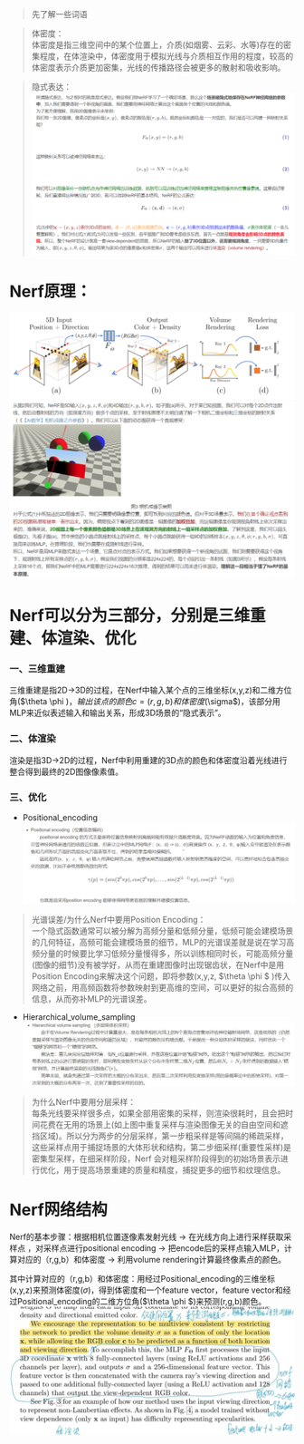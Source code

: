 > 先了解一些词语

> 体密度：  
> 体密度是指三维空间中的某个位置上，介质(如烟雾、云彩、水等)存在的密集程度，在体渲染中，体密度用于模拟光线与介质相互作用的程度，较高的体密度表示介质更加密集，光线的传播路径会被更多的散射和吸收影响。

> 隐式表达：
> ![implicit_expression](https://github.com/gjgjgjfff/Nerf_Learn/blob/main/img/Nerf/Nerf_implicit_expression.jpg)
# Nerf原理：
![Nerf_pipline](https://github.com/gjgjgjfff/Nerf_Learn/blob/main/img/Nerf/Nerf_pipline.png)
![Nerf_principle](https://github.com/gjgjgjfff/Nerf_Learn/blob/main/img/Nerf/Nerf_principle.png)
# Nerf可以分为三部分，分别是三维重建、体渲染、优化
### 一、三维重建
三维重建是指2D->3D的过程，在Nerf中输入某个点的三维坐标(x,y,z)和二维方位角($\theta \phi $)，输出该点的颜色c=(r,g,b)和体密度($\sigma$)，该部分用MLP来近似表述输入和输出关系，形成3D场景的“隐式表示”。
### 二、体渲染
渲染是指3D->2D的过程，Nerf中利用重建的3D点的颜色和体密度沿着光线进行整合得到最终的2D图像像素值。
### 三、优化
* Positional_encoding
![Positional_encoding](https://github.com/gjgjgjfff/Nerf_Learn/blob/main/img/Nerf/Nerf_Positional_encoding.png)
> 光谱误差/为什么Nerf中要用Position Encoding：  
> 一个隐式函数通常可以被分解为高频分量和低频分量，低频可能会建模场景的几何特征，高频可能会建模场景的细节，MLP的光谱误差就是说在学习高频分量的时候要比学习低频分量慢得多，所以训练相同时长，可能高频分量(图像的细节)没有被学好，从而在重建图像时出现锯齿状，在Nerf中是用Position Encoding来解决这个问题，即将参数(x,y,z, $\theta \phi $ )传入网络之前，用高频函数将参数映射到更高维的空间，可以更好的拟合高频的信息，从而弥补MLP的光谱误差。  
* Hierarchical_volume_sampling
![Hierarchical_volume_sampling](https://github.com/gjgjgjfff/Nerf_Learn/blob/main/img/Nerf/Nerf_Hierarchical_volume_sampling.jpg)
> 为什么Nerf中要用分层采样：  
> 每条光线要采样很多点，如果全部用密集的采样，则渲染很耗时，且会把时间花费在无用的场景上(如上图中重复采样与渲染图像无关的自由空间和遮挡区域)。所以分为两步的分层采样，第一步粗采样是等间隔的稀疏采样，这些采样点用于捕捉场景的大体形状和结构，第二步细采样(重要性采样)是密集型采样，在细采样阶段，Nerf 会对粗采样阶段得到的初始场景表示进行优化，用于提高场景重建的质量和精度，捕捉更多的细节和纹理信息。
# Nerf网络结构
Nerf的基本步骤：根据相机位置逐像素发射光线 → 在光线方向上进行采样获取采样点 ，对采样点进行positional encoding → 把encode后的采样点输入MLP，计算对应的（r,g,b）和体密度 → 利用volume rendering计算最终像素点的颜色。  

其中计算对应的（r,g,b）和体密度：用经过Positional_encoding的三维坐标(x,y,z)来预测体密度($\sigma$)，得到体密度和一个feature vector，feature vector和经过Positional_encoding的二维方位角($\theta \phi $)来预测(r,g,b)颜色。
![Nerf_network](https://github.com/gjgjgjfff/Nerf_Learn/blob/main/img/Nerf/Nerf_network.jpg)
